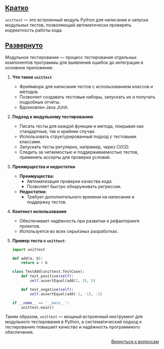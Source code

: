 ## <u>Кратко</u>

`unittest` — это встроенный модуль Python для написания и запуска модульных тестов, позволяющий автоматически проверять
корректность работы кода.

## <u>Развернуто</u>

Модульное тестирование — процесс тестирования отдельных компонентов программы для выявления ошибок до интеграции в
основное приложение.

1. **Что такое `unittest`**
    - Фреймворк для написания тестов с использованием классов и методов.
    - Позволяет создавать тестовые наборы, запускать их и получать подробные отчёты.
    - Вдохновлен Java JUnit.

2. **Подход к модульному тестированию**
    - Писать тесты для каждой функции и метода, покрывая как стандартные, так и крайние случаи.
    - Использовать структурированный подход с тестовыми классами.
    - Запускать тесты регулярно, например, через CI/CD.
    - Следить за читаемостью и поддерживаемостью тестов, применять ассерты для проверки условий.

3. **Преимущества и недостатки**
    - **Преимущества:**
        - Автоматизация проверки качества кода.
        - Позволяет быстро обнаруживать регрессии.
    - **Недостатки:**
        - Требует дополнительного времени на написание и поддержку тестов.

4. **Контекст использования**
    - Обеспечивает надёжность при развитии и рефакторинге проектов.
    - Используется во всех серьёзных разработках.

5. **Пример теста с `unittest`:**
    ```python
    import unittest

    def add(a, b):
        return a + b

    class TestAdd(unittest.TestCase):
        def test_positive(self):
            self.assertEqual(add(2, 3), 5)

        def test_negative(self):
            self.assertEqual(add(-1, -1), -2)

    if __name__ == '__main__':
        unittest.main()
    ```

Таким образом, `unittest` — мощный встроенный инструмент для модульного тестирования в Python, а систематический подход
к тестированию повышает качество и надёжность программного обеспечения.

<div align="right">

[Вернуться к вопросам](../Вопросы.md)

</div>
